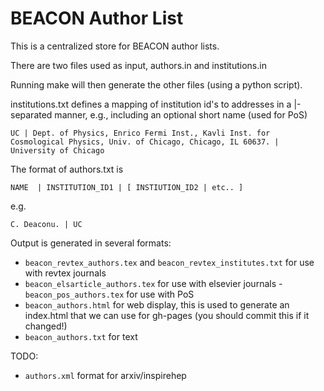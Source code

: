 # BEACON Author List

This is a centralized store for BEACON author lists. 

There are two files used as input, authors.in and institutions.in

Running make will then generate the other files (using a python script). 

institutions.txt defines a mapping of institution id's to addresses in a |-separated manner, e.g., including an optional short name (used for PoS) 

`UC | Dept. of Physics, Enrico Fermi Inst., Kavli Inst. for Cosmological Physics, Univ. of Chicago, Chicago, IL 60637. | University of Chicago` 


The format of authors.txt is 


`NAME  | INSTITUTION_ID1 | [ INSTIUTION_ID2 | etc.. ] `

e.g. 

`C. Deaconu. | UC`


Output is generated in several formats: 

  - `beacon_revtex_authors.tex` and `beacon_revtex_institutes.txt` for use with revtex journals
  - `beacon_elsarticle_authors.tex` for use with elsevier journals
  -` beacon_pos_authors.tex` for use with PoS 
  - `beacon_authors.html` for web display, this is used to generate an index.html that we can use for gh-pages (you should commit this if it changed!) 
  - `beacon_authors.txt` for text

TODO:
  - `authors.xml` format for arxiv/inspirehep












